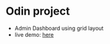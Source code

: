 # Odin project
- Admin Dashboard using grid layout
- live demo: [here](https://karim-saou.github.io/Admin-Dashboard/)
